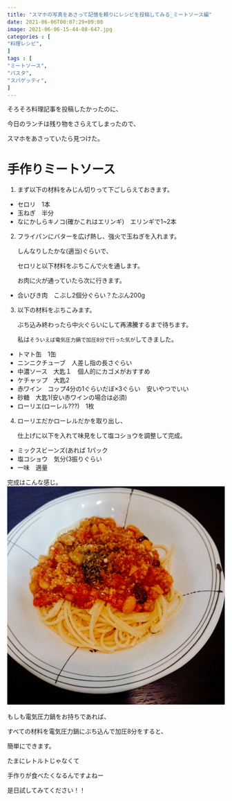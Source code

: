 ```yaml
---
title: "スマホの写真をあさって記憶を頼りにレシピを投稿してみる_ミートソース編"
date: 2021-06-06T00:07:29+09:00
image: 2021-06-06-15-44-08-647.jpg
categories : [
"料理レシピ",
]
tags : [
"ミートソース",
"パスタ",
"スパゲッティ",
]
---
```




そろそろ料理記事を投稿したかったのに、

今日のランチは残り物をさらえてしまったので、

スマホをあさっていたら見つけた。

# 手作りミートソース

1. まず以下の材料をみじん切りって下ごしらえておきます。

- セロリ　1本
- 玉ねぎ　半分
- なにかしらキノコ(確かこれはエリンギ)　エリンギで1~2本



2. フライパンにバターを広げ熱し、強火で玉ねぎを入れます。

   しんなりしたかな(適当)ぐらいで、

   セロリと以下材料をぶちこんで火を通します。

   お肉に火が通っていたら次に行きます。

- 合いびき肉　こぶし2個分ぐらい？たぶん200g



3. 以下の材料をぶちこみます。

   ぶち込み終わったら中火ぐらいにして再沸騰するまで待ちます。

   私は`そういえば電気圧力鍋で加圧8分で行った気が`してきました。

- トマト缶　1缶
- ニンニクチューブ　人差し指の長さぐらい
- 中濃ソース　大匙１　個人的にカゴメがおすすめ
- ケチャップ　大匙2
- 赤ワイン　コップ4分の1ぐらいだぼ×3ぐらい　安いやつでいい
- 砂糖　大匙1(安い赤ワインの場合は必須)
- ローリエ(ローレル???)　1枚



4. ローリエだかローレルだかを取り出し、

   仕上げに以下を入れて味見をして塩コショウを調整して完成。

- ミックスビーンズ(あれば	1パック
- 塩コショウ　気分(3振りぐらい
- 一味　適量

完成はこんな感じ。
![2021-06-06-15-44-08-647](2021-06-06-15-44-08-647.jpg)


もしも電気圧力鍋をお持ちであれば、

すべての材料を電気圧力鍋にぶち込んで加圧8分をすると、

簡単にできます。

たまにレトルトじゃなくて

手作りが食べたくなるんですよねー

是日試してみてください！！
